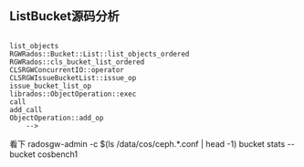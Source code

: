 ## ListBucket源码分析





```shell

list_objects
RGWRados::Bucket::List::list_objects_ordered 
RGWRados::cls_bucket_list_ordered
CLSRGWConcurrentIO::operator
CLSRGWIssueBucketList::issue_op
issue_bucket_list_op
librados::ObjectOperation::exec
call
add_call
ObjectOperation::add_op
	--> 
```



看下 radosgw-admin -c  $(ls /data/cos/ceph.*.conf | head -1)  bucket stats --bucket cosbench1


